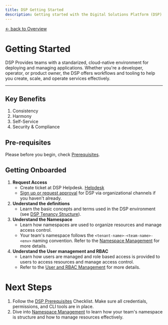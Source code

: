 ```yaml
---
title: DSP Getting Started
description: Getting started with the Digital Solutions Platform (DSP)
---
```


[&larr; back to Overview](/dsp)

# Getting Started

DSP Provides teams with a standarized, cloud-native environment for deploying and managing applications.
Whether you're a developer, operator, or product owner, the DSP offers workflows and tooling to help you create,
scale, and operate services effectively.

---

## Key Benefits

1. Consistency
2. Harmony
3. Self-Service
4. Security & Compliance

## Pre-requisites
Please before you begin, check [Prerequisites](prerequisites.md).

## Getting Onboarded

1. **Request Access**
    - Create ticket at DSP Helpdesk. [Helpdesk](localhost)
    - [Sign up or request approval](mailto:szymon.kielbiowski@vaillant-group.com) for DSP via organizational channels if you haven't already.
2. **Understand the definitions**
    - Learn the basic concepts and terms used in the DSP environment (see [DSP Tenancy Structure](https://groupspace.vaillant-group.com/pages/viewpage.action?pageId=467001184)).
3. **Understand the Namespace**
    - Learn how namespaces are used to organize resources and manage access control.
    - Your team's namespace follows the `<tenant-name>-<team-name>-<env>` naming convention. Refer to the [Namespace Management](namespace-management.md) for more details.
4. **Understand the User management and RBAC**
    - Learn how users are managed and role based access is provided to users to access resources and manage access control.
    - Refer to the [User and RBAC Management](rbac-management.md) for more details.

# Next Steps

1. Follow the [DSP Prerequisites](prerequisites.md) Checklist. Make sure all credentials, permissions, and CLI tools are in place.
2. Dive into [Namespace Management](namespace-management.md) to learn how your team's namespace is structure and how to manage resources effectively.
